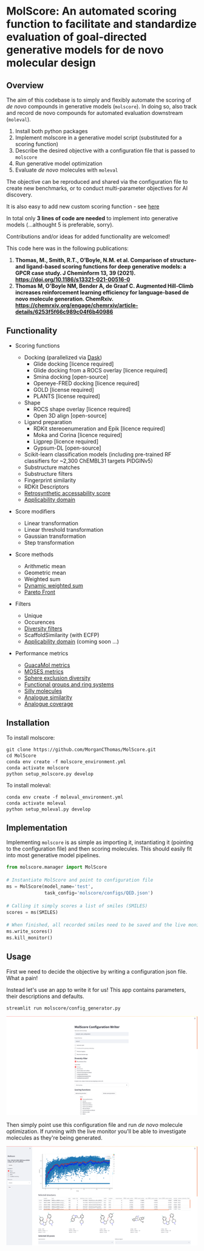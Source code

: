 # MolScore: An automated scoring function to facilitate and standardize evaluation of goal-directed generative models for de novo molecular design

## Overview

The aim of this codebase is to simply and flexibly 
automate the scoring of *de novo* compounds in generative models (`molscore`).
In doing so, also track and record de novo compounds for automated evaluation downstream (`moleval`).

1. Install both python packages
2. Implement molscore in a generative model script (substituted for a scoring function)
3. Describe the desired objective with a configuration file that is passed to `molscore`
4. Run generative model optimization
5. Evaluate *de novo* molecules with `moleval`

The objective can be reproduced and shared via the configuration file to create new benchmarks, or to conduct multi-parameter objectives for AI discovery.

It is also easy to add new custom scoring function - see [here](https://github.com/MorganCThomas/MolScore/blob/main/molscore/scoring_functions/README.MD)

In total only **3 lines of code are needed** to implement into generative models (...althought 5 is preferable, sorry).

Contributions and/or ideas for added functionality are welcomed!

This code here was in the following publications:
1. **Thomas, M., Smith, R.T., O’Boyle, N.M. et al. Comparison of structure- and ligand-based scoring functions for deep generative models: a GPCR case study. J Cheminform 13, 39 (2021). https://doi.org/10.1186/s13321-021-00516-0**
2. **Thomas M, O'Boyle NM, Bender A, de Graaf C. Augmented Hill-Climb increases reinforcement learning efficiency for language-based de novo molecule generation. ChemRxiv.  https://chemrxiv.org/engage/chemrxiv/article-details/6253f5f66c989c04f6b40986**

## Functionality
* Scoring functions
  * Docking (parallelized via [Dask](https://docs.dask.org/en/latest/deploying-cli.html))
    * Glide docking \[licence required]
    * Glide docking from a ROCS overlay \[licence required]
    * Smina docking \[open-source]
    * Openeye-FRED docking \[licence required]
    * GOLD \[license required]
    * PLANTS \[license required]
  * Shape
    * ROCS shape overlay \[licence required]
    * Open 3D align \[open-source]
  * Ligand preparation
    * RDKit stereoenumeration and Epik \[licence required]
    * Moka and Corina \[licence required]
    * Ligprep \[licence required]
    * Gypsum-DL \[open-source]
  * Scikit-learn classification models (including pre-trained RF classifiers for ~2,300 ChEMBL31 targets PIDGINv5) 
  * Substructure matches
  * Substructure filters
  * Fingerprint similarity
  * RDKit Descriptors
  * [Retrosynthetic accessability score](https://pubs.rsc.org/en/content/articlelanding/2021/sc/d0sc05401a)
  * [Applicability domain](https://chemrxiv.org/engage/chemrxiv/article-details/625fc258bdc9c240d1dc12bb)
  
* Score modifiers
  * Linear transformation
  * Linear threshold transformation
  * Gaussian transformation
  * Step transformation
 
* Score methods
  * Arithmetic mean
  * Geometric mean
  * Weighted sum
  * [Dynamic weighted sum](https://jcheminf.biomedcentral.com/articles/10.1186/s13321-021-00561-9)
  * [Pareto Front](https://jcheminf.biomedcentral.com/articles/10.1186/s13321-021-00561-9)
  
* Filters
  * Unique
  * Occurences
  * [Diversity filters](https://github.com/tblaschke/reinvent-memory)
  * ScaffoldSimilarity (with ECFP)
  * [Applicability domain](https://chemrxiv.org/engage/chemrxiv/article-details/625fc258bdc9c240d1dc12bb) (coming soon ...)
  
* Performance metrics
  * [GuacaMol metrics](https://github.com/BenevolentAI/guacamol)
  * [MOSES metrics](https://github.com/molecularsets/moses)
  * [Sphere exclusion diversity](https://jcheminf.biomedcentral.com/articles/10.1186/s13321-021-00516-0)
  * [Functional groups and ring systems](https://pubs.acs.org/doi/10.1021/acs.jcim.0c01328)
  * [Silly molecules](https://github.com/PatWalters/silly_walks)
  * [Analogue similarity](https://github.com/tblaschke/reinvent-memory)
  * [Analogue coverage](https://jcheminf.biomedcentral.com/articles/10.1186/s13321-021-00516-0)

## Installation

To install molscore:

```
git clone https://github.com/MorganCThomas/MolScore.git
cd MolScore
conda env create -f molscore_environment.yml
conda activate molscore
python setup_molscore.py develop
```

To install moleval:
```
conda env create -f moleval_environment.yml
conda activate moleval
python setup_moleval.py develop
```

## Implementation

Implementing `molscore` is as simple as importing it, instantiating it (pointing to the configuration file) and then scoring molecules. This should easily fit into most generative model pipelines.

```python
from molscore.manager import MolScore

# Instantiate MolScore and point to configuration file
ms = MolScore(model_name='test',
              task_config='molscore/configs/QED.json')
              
# Calling it simply scores a list of smiles (SMILES)
scores = ms(SMILES)
    
# When finished, all recorded smiles need to be saved and the live monitor killed
ms.write_scores()
ms.kill_monitor()
```

## Usage

First we need to decide the objective by writing a configuration json file. What a pain!

Instead let's use an app to write it for us! This app contains parameters, their descriptions and defaults.

```
streamlit run molscore/config_generator.py
```

![alt text](https://github.com/MorganCThomas/MolScore/blob/main/molscore/data/images/config_generator_1.png?raw=True)

Then simply point use this configuration file and run *de novo* molecule optimization. If running with the live monitor you'll be able to investigate molecules as they're being generated.

![alt text](https://github.com/MorganCThomas/MolScore/blob/main/molscore/data/images/st_monitor_2.png?raw=True)



